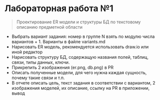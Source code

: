 # Лабораторная работа №1

> Проектирование ER модели и структуры БД по текстовому описанию предметной области 

- Выбрать вариант задания: номер в группе N взять по модулю числа вариантов + 1. Варианты в файле variants.md
- Нарисовать ER модель, рекомендуется использовать draw.io или иной редактор
- Нарисовать структуру БД, содержащую названия полей, таблиц, связи, типы данных, ключи. 
- Прикрепить 2 изображения (er.png, db.png) в PR
- Описать полученные модели, для чего нужна каждая сущность, почему такие связи и т.п.
- В отчете описать цель, текст задания в соответствии с вариантом, 2 изображения моделей, их описание, ссылку на PR в приложении, вывод

